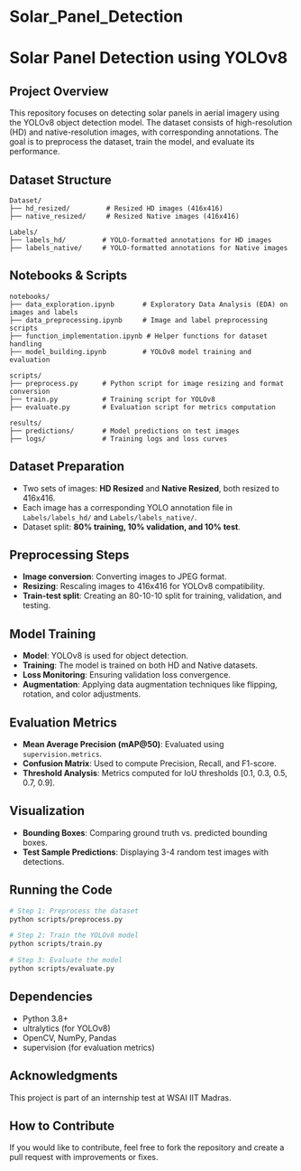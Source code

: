 # Solar_Panel_Detection
# Solar Panel Detection using YOLOv8

## Project Overview
This repository focuses on detecting solar panels in aerial imagery using the YOLOv8 object detection model. The dataset consists of high-resolution (HD) and native-resolution images, with corresponding annotations. The goal is to preprocess the dataset, train the model, and evaluate its performance.

## Dataset Structure
```
Dataset/
├── hd_resized/         # Resized HD images (416x416)
├── native_resized/     # Resized Native images (416x416)

Labels/
├── labels_hd/         # YOLO-formatted annotations for HD images
├── labels_native/     # YOLO-formatted annotations for Native images
```

## Notebooks & Scripts
```
notebooks/
├── data_exploration.ipynb       # Exploratory Data Analysis (EDA) on images and labels
├── data_preprocessing.ipynb     # Image and label preprocessing scripts
├── function_implementation.ipynb # Helper functions for dataset handling
├── model_building.ipynb         # YOLOv8 model training and evaluation

scripts/
├── preprocess.py      # Python script for image resizing and format conversion
├── train.py           # Training script for YOLOv8
├── evaluate.py        # Evaluation script for metrics computation

results/
├── predictions/       # Model predictions on test images
├── logs/              # Training logs and loss curves
```

## Dataset Preparation
- Two sets of images: **HD Resized** and **Native Resized**, both resized to 416x416.
- Each image has a corresponding YOLO annotation file in `Labels/labels_hd/` and `Labels/labels_native/`.
- Dataset split: **80% training, 10% validation, and 10% test**.

## Preprocessing Steps
- **Image conversion**: Converting images to JPEG format.
- **Resizing**: Rescaling images to 416x416 for YOLOv8 compatibility.
- **Train-test split**: Creating an 80-10-10 split for training, validation, and testing.

## Model Training
- **Model**: YOLOv8 is used for object detection.
- **Training**: The model is trained on both HD and Native datasets.
- **Loss Monitoring**: Ensuring validation loss convergence.
- **Augmentation**: Applying data augmentation techniques like flipping, rotation, and color adjustments.

## Evaluation Metrics
- **Mean Average Precision (mAP@50)**: Evaluated using `supervision.metrics`.
- **Confusion Matrix**: Used to compute Precision, Recall, and F1-score.
- **Threshold Analysis**: Metrics computed for IoU thresholds [0.1, 0.3, 0.5, 0.7, 0.9].

## Visualization
- **Bounding Boxes**: Comparing ground truth vs. predicted bounding boxes.
- **Test Sample Predictions**: Displaying 3-4 random test images with detections.

## Running the Code
```bash
# Step 1: Preprocess the dataset
python scripts/preprocess.py

# Step 2: Train the YOLOv8 model
python scripts/train.py

# Step 3: Evaluate the model
python scripts/evaluate.py
```

## Dependencies
- Python 3.8+
- ultralytics (for YOLOv8)
- OpenCV, NumPy, Pandas
- supervision (for evaluation metrics)

## Acknowledgments
This project is part of an internship test at WSAI IIT Madras.

## How to Contribute
If you would like to contribute, feel free to fork the repository and create a pull request with improvements or fixes.

